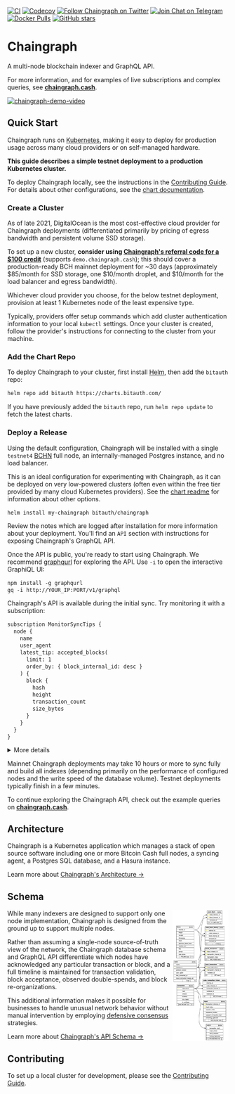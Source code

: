 [![CI](https://img.shields.io/github/workflow/status/bitauth/chaingraph/Lint,%20Build,%20and%20Test%20Chaingraph?logo=github)](https://github.com/bitauth/chaingraph/actions/workflows/ci.yaml)
[![Codecov](https://img.shields.io/codecov/c/gh/bitauth/chaingraph?token=apQgrFecL5)](https://app.codecov.io/gh/bitauth/chaingraph/)
[![Follow Chaingraph on Twitter](https://img.shields.io/badge/follow-chaingraph-1DA1F2?logo=twitter)](https://twitter.com/ChaingraphCash)
[![Join Chat on Telegram](https://img.shields.io/badge/chat-Chaingraph%20Devs-0088CC?logo=telegram)](https://t.me/chaingraph_dev)
[![Docker Pulls](https://img.shields.io/docker/pulls/chaingraph/agent?label=downloads&logo=docker)](https://hub.docker.com/u/chaingraph)
[![GitHub stars](https://img.shields.io/github/stars/bitauth/chaingraph.svg?style=social&logo=github&label=Stars)](https://github.com/bitauth/chaingraph)

# Chaingraph

A multi-node blockchain indexer and GraphQL API.

For more information, and for examples of live subscriptions and complex queries, see [**chaingraph.cash**](https://chaingraph.cash/).

<a href="https://youtu.be/kYVVfiH6CVc"><img width="400" alt="chaingraph-demo-video" src="https://user-images.githubusercontent.com/904007/141193737-9c24f98c-8330-4ea4-afe4-7498ee0730b9.png"></a>

## Quick Start

Chaingraph runs on [Kubernetes](https://kubernetes.io/), making it easy to deploy for production usage across many cloud providers or on self-managed hardware.

**This guide describes a simple testnet deployment to a production Kubernetes cluster.**

To deploy Chaingraph locally, see the instructions in the [Contributing Guide](.github/CONTRIBUTING.md). For details about other configurations, see the [chart documentation](./charts/chaingraph/readme.md).

### Create a Cluster

As of late 2021, DigitalOcean is the most cost-effective cloud provider for Chaingraph deployments (differentiated primarily by pricing of egress bandwidth and persistent volume SSD storage).

To set up a new cluster, **consider using [Chaingraph's referral code for a $100
credit](https://m.do.co/c/522a68c96ba3)** (supports `demo.chaingraph.cash`); this should cover a production-ready BCH mainnet deployment for ~30 days (approximately $85/month for SSD storage, one $10/month droplet, and $10/month for the load balancer and egress bandwidth).

Whichever cloud provider you choose, for the below testnet deployment, provision at least 1 Kubernetes node of the least expensive type.

Typically, providers offer setup commands which add cluster authentication information to your local `kubectl` settings. Once your cluster is created, follow the provider's instructions for connecting to the cluster from your machine.

### Add the Chart Repo

To deploy Chaingraph to your cluster, first install [Helm](https://helm.sh), then add the `bitauth` repo:

```sh
helm repo add bitauth https://charts.bitauth.com/
```

If you have previously added the `bitauth` repo, run `helm repo update` to fetch the latest charts.

### Deploy a Release

Using the default configuration, Chaingraph will be installed with a single `testnet4` [BCHN](https://gitlab.com/bitcoin-cash-node/bitcoin-cash-node) full node, an internally-managed Postgres instance, and no load balancer.

This is an ideal configuration for experimenting with Chaingraph, as it can be deployed on very low-powered clusters (often even within the free tier provided by many cloud Kubernetes providers). See the [chart readme](./charts/chaingraph/readme.md) for information about other options.

```
helm install my-chaingraph bitauth/chaingraph
```

Review the notes which are logged after installation for more information about your deployment. You'll find an `API` section with instructions for exposing Chaingraph's GraphQL API.

Once the API is public, you're ready to start using Chaingraph. We recommend [graphqurl](https://github.com/hasura/graphqurl#graphiql) for exploring the API. Use `-i` to open the interactive GraphiQL UI:

```
npm install -g graphqurl
gq -i http://YOUR_IP:PORT/v1/graphql
```

Chaingraph's API is available during the initial sync. Try monitoring it with a subscription:

```gql
subscription MonitorSyncTips {
  node {
    name
    user_agent
    latest_tip: accepted_blocks(
      limit: 1
      order_by: { block_internal_id: desc }
    ) {
      block {
        hash
        height
        transaction_count
        size_bytes
      }
    }
  }
}
```

<details>

<summary>More details</summary>

> This subscription returns the list of nodes connected to Chaingraph, their version information, and the hash, height, size, and transaction count of the most recently saved block accepted by that node.
>
> Note, Chaingraph saves blocks asynchronously, and large blocks can take longer to save to the database. During initial sync, this may cause the subscription to occasionally update its result with lower-height (more recently saved) blocks. Regardless, this subscription will roughly track sync progress for each connected node.
>
> This query could also be ordered by block height, but because non-primary indexes are created after initial sync (to reduce time required), ordering by block height can be slow until after the initial sync is complete.

</details>

Mainnet Chaingraph deployments may take 10 hours or more to sync fully and build all indexes (depending primarily on the performance of configured nodes and the write speed of the database volume). Testnet deployments typically finish in a few minutes.

To continue exploring the Chaingraph API, check out the example queries on [**chaingraph.cash**](https://chaingraph.cash).

## Architecture

Chaingraph is a Kubernetes application which manages a stack of open source software including one or more Bitcoin Cash full nodes, a syncing agent, a Postgres SQL database, and a Hasura instance.

Learn more about [Chaingraph's Architecture &rarr;](./docs/architecture.md)

## Schema

<img align="right" height="300" src="./docs/schema.png"/>

While many indexers are designed to support only one node implementation, Chaingraph is designed from the ground up to support multiple nodes.

Rather than assuming a single-node source-of-truth view of the network, the Chaingraph database schema and GraphQL API differentiate which nodes have acknowledged any particular transaction or block, and a full timeline is maintained for transaction validation, block acceptance, observed double-spends, and block re-organizations.

This additional information makes it possible for businesses to handle unusual network behavior without manual intervention by employing [defensive consensus](https://blog.bitjson.com/defensive-consensus-getting-to-a-multi-implementation-bitcoin-network/) strategies.

Learn more about [Chaingraph's API Schema &rarr;](./docs/schema.md)

## Contributing

To set up a local cluster for development, please see the [Contributing Guide](./.github/CONTRIBUTING.md).
